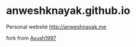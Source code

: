 # anweshknayak.github.io
Personal website http://anweshnayak.me



fork from [Ayush1997](https://github.com/ayush1997/ayush1997.github.io)
